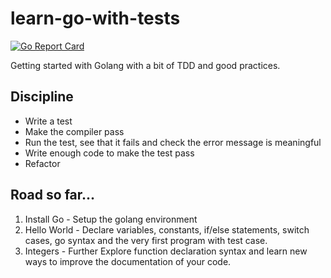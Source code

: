 # learn-go-with-tests

[![Go Report Card](https://goreportcard.com/badge/github.com/sanster23/learn-go-with-tests)](https://goreportcard.com/report/github.com/sanster23/learn-go-with-tests)

Getting started with Golang with a bit of TDD and good practices.

## Discipline

- Write a test
- Make the compiler pass
- Run the test, see that it fails and check the error message is meaningful
- Write enough code to make the test pass
- Refactor

## Road so far...

1. Install Go - Setup the golang environment
2. Hello World - Declare variables, constants, if/else statements, switch cases, go syntax and the very first program with test case.
3. Integers - Further Explore function declaration syntax and learn new ways to improve the documentation of your code.
